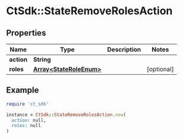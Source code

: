 # CtSdk::StateRemoveRolesAction

## Properties

| Name | Type | Description | Notes |
| ---- | ---- | ----------- | ----- |
| **action** | **String** |  |  |
| **roles** | [**Array&lt;StateRoleEnum&gt;**](StateRoleEnum.md) |  | [optional] |

## Example

```ruby
require 'ct_sdk'

instance = CtSdk::StateRemoveRolesAction.new(
  action: null,
  roles: null
)
```

